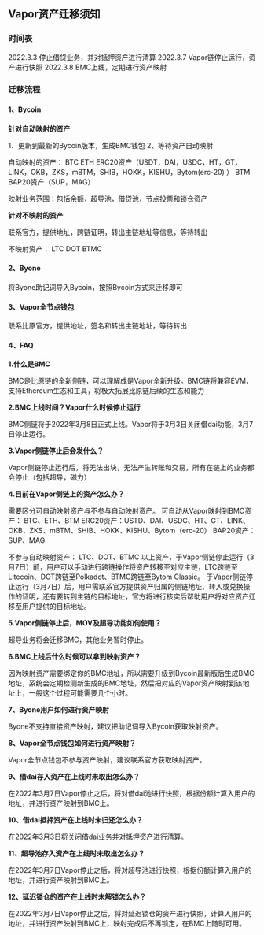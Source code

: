 ## Vapor资产迁移须知

### 时间表

2022.3.3 停止借贷业务，并对抵押资产进行清算
2022.3.7 Vapor链停止运行，资产进行快照
2022.3.8 BMC上线，定期进行资产映射

### 迁移流程

#### 1、Bycoin

**针对自动映射的资产**

1、更新到最新的Bycoin版本，生成BMC钱包
2、等待资产自动映射

自动映射的资产：
BTC
ETH
ERC20资产（USDT，DAI，USDC，HT，GT，LINK，OKB，ZKS，mBTM，SHIB，HOKK，KISHU，Bytom(erc-20) ）
BTM
BAP20资产（SUP，MAG）

映射业务范围：包括余额，超导池，借贷池，节点投票和锁仓资产

**针对不映射的资产**

联系官方，提供地址，跨链证明，转出主链地址等信息，等待转出

不映射资产：
LTC
DOT
BTMC

#### 2、Byone
将Byone助记词导入Bycoin，按照Bycoin方式来迁移即可

#### 3、Vapor全节点钱包

联系比原官方，提供地址，签名和转出主链地址，等待转出

#### 4、FAQ

**1.什么是BMC**

BMC是比原链的全新侧链，可以理解成是Vapor全新升级。BMC链将兼容EVM，支持Ethereum生态和工具，将极大拓展比原链后续的生态和能力

**2.BMC上线时间？Vapor什么时候停止运行**

BMC侧链将于2022年3月8日正式上线。Vapor将于3月3日关闭借dai功能，3月7日停止运行。

**3.Vapor侧链停止后会发什么？**

Vapor侧链停止运行后，将无法出块，无法产生转账和交易，所有在链上的业务都会停止（包括超导，磁力）

**4.目前在Vapor侧链上的资产怎么办？**

需要区分可自动映射资产与不参与自动映射资产。
可自动从Vapor映射到BMC资产：
BTC、ETH、BTM
ERC20资产：USTD、DAI、USDC、HT、GT、LINK、OKB、ZKS、mBTM、SHIB、HOKK、KISHU、Bytom（erc-20）
BAP20资产：SUP、MAG

不参与自动映射资产：
LTC、DOT、BTMC
以上资产，于Vapor侧链停止运行（3月7日）前，用户可以手动进行跨链操作将资产转移至对应主链，LTC跨链至Litecoin、DOT跨链至Polkadot、BTMC跨链至Bytom Classic。
于Vapor侧链停止运行（3月7日）后，用户需联系官方提供资产归属的侧链地址、转入或兑换操作的证明，还有要转到主链的目标地址，官方将进行核实后帮助用户将对应资产迁移至用户提供的目标地址。

**5.Vapor侧链停止后，MOV及超导功能如何使用？**

超导业务将会迁移BMC，其他业务暂时停止。

**6.BMC上线后什么时候可以拿到映射资产？**

因为映射资产需要绑定你的BMC地址，所以需要升级到Bycoin最新版后生成BMC地址，系统会定期检测新生成的BMC地址，然后把对应的Vapor资产映射到该地址上，一般这个过程可能需要几个小时。

**7、Byone用户如何进行资产映射**

Byone不支持直接资产映射，建议把助记词导入Bycoin获取映射资产。

**8、Vapor全节点钱包如何进行资产映射？**

Vapor全节点钱包不参与资产映射，建议联系官方获取映射资产。

**9、借dai存入资产在上线时未取出怎么办？**

在2022年3月7日Vapor停止之后，将对借dai池进行快照，根据份额计算入用户的地址，并进行资产映射到BMC上。

**10、借dai抵押资产在上线时未归还怎么办？**

在2022年3月3日将关闭借dai业务并对抵押资产进行清算。

**11、超导池存入资产在上线时未取出怎么办？**

在2022年3月7日Vapor停止之后，将对超导池进行快照，根据份额计算入用户的地址，并进行资产映射到BMC上。

**12、延迟锁仓的资产在上线时未解锁怎么办？**

在2022年3月7日Vapor停止之后，将对延迟锁仓的资产进行快照，计算入用户的地址，并进行资产映射到BMC上，映射完成后不再锁定，在BMC上随时可用。

